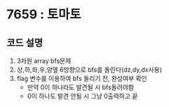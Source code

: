 # 7659 : 토마토
## 코드 설명

1. 3차원 array bfs문제
2. 상,하,좌,우,양옆 6방향으로 bfs를 돌린다(dz,dy,dx사용)
3. flag 변수를 이용하여 bfs 돌리기 전, 완성여부 확인
    - 만약 0이 하나라도 발견될 시 bfs돌려야함 
    - 0이 하나도 발견 안될 시 그냥 0출력하고 끝
